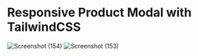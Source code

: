 # Responsive Product Modal with TailwindCSS

![Screenshot (154)](https://github.com/Oakar-Kyaw/product-modal/assets/107309612/38f59b58-eba1-4af5-affc-1fd2dd3cddd6)
![Screenshot (153)](https://github.com/Oakar-Kyaw/product-modal/assets/107309612/fb1a3877-a715-4891-bc08-b44ea6098060)
